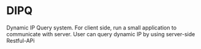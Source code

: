 # DIPQ
Dynamic IP Query system. For client side, run a small application to communicate with server. User can query dynamic IP by using server-side Restful-APi
